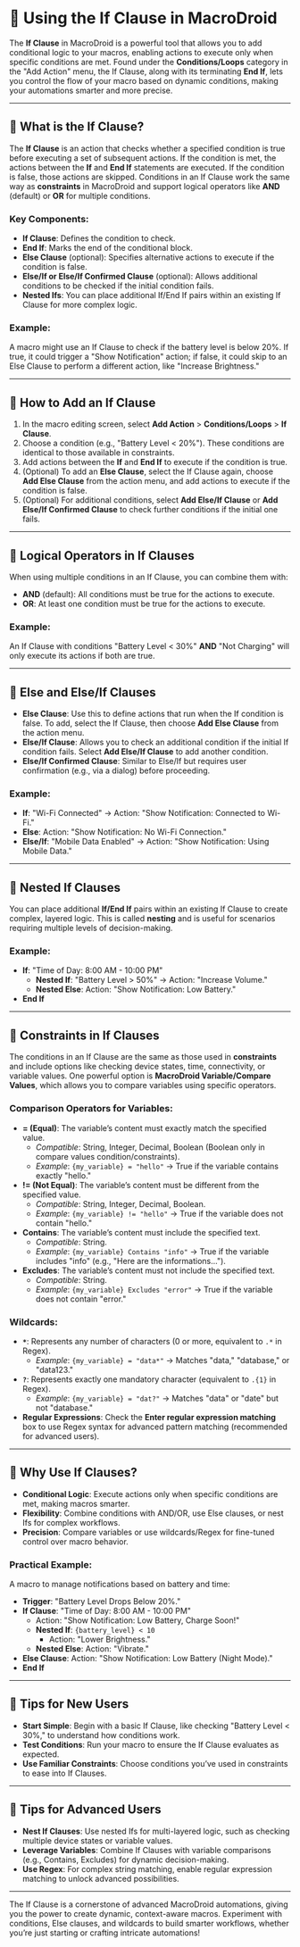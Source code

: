 # 🔄 Using the If Clause in MacroDroid

The **If Clause** in MacroDroid is a powerful tool that allows you to add conditional logic to your macros, enabling actions to execute only when specific conditions are met. Found under the **Conditions/Loops** category in the "Add Action" menu, the If Clause, along with its terminating **End If**, lets you control the flow of your macro based on dynamic conditions, making your automations smarter and more precise.

---

## 🔹 What is the If Clause?

The **If Clause** is an action that checks whether a specified condition is true before executing a set of subsequent actions. If the condition is met, the actions between the **If** and **End If** statements are executed. If the condition is false, those actions are skipped. Conditions in an If Clause work the same way as **constraints** in MacroDroid and support logical operators like **AND** (default) or **OR** for multiple conditions.

### Key Components:
- **If Clause**: Defines the condition to check.
- **End If**: Marks the end of the conditional block.
- **Else Clause** (optional): Specifies alternative actions to execute if the condition is false.
- **Else/If or Else/If Confirmed Clause** (optional): Allows additional conditions to be checked if the initial condition fails.
- **Nested Ifs**: You can place additional If/End If pairs within an existing If Clause for more complex logic.

### Example:
A macro might use an If Clause to check if the battery level is below 20%. If true, it could trigger a "Show Notification" action; if false, it could skip to an Else Clause to perform a different action, like "Increase Brightness."

---

## 🔹 How to Add an If Clause

1. In the macro editing screen, select **Add Action** > **Conditions/Loops** > **If Clause**.
2. Choose a condition (e.g., "Battery Level < 20%"). These conditions are identical to those available in constraints.
3. Add actions between the **If** and **End If** to execute if the condition is true.
4. (Optional) To add an **Else Clause**, select the If Clause again, choose **Add Else Clause** from the action menu, and add actions to execute if the condition is false.
5. (Optional) For additional conditions, select **Add Else/If Clause** or **Add Else/If Confirmed Clause** to check further conditions if the initial one fails.

---

## 🔹 Logical Operators in If Clauses

When using multiple conditions in an If Clause, you can combine them with:
- **AND** (default): All conditions must be true for the actions to execute.
- **OR**: At least one condition must be true for the actions to execute.

### Example:
An If Clause with conditions "Battery Level < 30%" **AND** "Not Charging" will only execute its actions if both are true.

---

## 🔹 Else and Else/If Clauses

- **Else Clause**: Use this to define actions that run when the If condition is false. To add, select the If Clause, then choose **Add Else Clause** from the action menu.
- **Else/If Clause**: Allows you to check an additional condition if the initial If condition fails. Select **Add Else/If Clause** to add another condition.
- **Else/If Confirmed Clause**: Similar to Else/If but requires user confirmation (e.g., via a dialog) before proceeding.

### Example:
- **If**: "Wi-Fi Connected" → Action: "Show Notification: Connected to Wi-Fi."
- **Else**: Action: "Show Notification: No Wi-Fi Connection."
- **Else/If**: "Mobile Data Enabled" → Action: "Show Notification: Using Mobile Data."

---

## 🔹 Nested If Clauses

You can place additional **If/End If** pairs within an existing If Clause to create complex, layered logic. This is called **nesting** and is useful for scenarios requiring multiple levels of decision-making.

### Example:
- **If**: "Time of Day: 8:00 AM - 10:00 PM"
  - **Nested If**: "Battery Level > 50%" → Action: "Increase Volume."
  - **Nested Else**: Action: "Show Notification: Low Battery."
- **End If**

---

## 🔹 Constraints in If Clauses

The conditions in an If Clause are the same as those used in **constraints** and include options like checking device states, time, connectivity, or variable values. One powerful option is **MacroDroid Variable/Compare Values**, which allows you to compare variables using specific operators.

### Comparison Operators for Variables:
- **= (Equal)**: The variable’s content must exactly match the specified value.
  - *Compatible*: String, Integer, Decimal, Boolean (Boolean only in compare values condition/constraints).
  - *Example*: `{my_variable} = "hello"` → True if the variable contains exactly "hello."
- **!= (Not Equal)**: The variable’s content must be different from the specified value.
  - *Compatible*: String, Integer, Decimal, Boolean.
  - *Example*: `{my_variable} != "hello"` → True if the variable does not contain "hello."
- **Contains**: The variable’s content must include the specified text.
  - *Compatible*: String.
  - *Example*: `{my_variable} Contains "info"` → True if the variable includes "info" (e.g., "Here are the informations...").
- **Excludes**: The variable’s content must not include the specified text.
  - *Compatible*: String.
  - *Example*: `{my_variable} Excludes "error"` → True if the variable does not contain "error."

### Wildcards:
- **`*`**: Represents any number of characters (0 or more, equivalent to `.*` in Regex).
  - *Example*: `{my_variable} = "data*"` → Matches "data," "database," or "data123."
- **`?`**: Represents exactly one mandatory character (equivalent to `.{1}` in Regex).
  - *Example*: `{my_variable} = "dat?"` → Matches "data" or "date" but not "database."
- **Regular Expressions**: Check the **Enter regular expression matching** box to use Regex syntax for advanced pattern matching (recommended for advanced users).

---

## 🔹 Why Use If Clauses?

- **Conditional Logic**: Execute actions only when specific conditions are met, making macros smarter.
- **Flexibility**: Combine conditions with AND/OR, use Else clauses, or nest Ifs for complex workflows.
- **Precision**: Compare variables or use wildcards/Regex for fine-tuned control over macro behavior.

### Practical Example:
A macro to manage notifications based on battery and time:
- **Trigger**: "Battery Level Drops Below 20%."
- **If Clause**: "Time of Day: 8:00 AM - 10:00 PM"
  - Action: "Show Notification: Low Battery, Charge Soon!"
  - **Nested If**: `{battery_level} < 10`
    - Action: "Lower Brightness."
  - **Nested Else**: Action: "Vibrate."
- **Else Clause**: Action: "Show Notification: Low Battery (Night Mode)."
- **End If**

---

## 🔹 Tips for New Users

- **Start Simple**: Begin with a basic If Clause, like checking "Battery Level < 30%," to understand how conditions work.
- **Test Conditions**: Run your macro to ensure the If Clause evaluates as expected.
- **Use Familiar Constraints**: Choose conditions you’ve used in constraints to ease into If Clauses.

---

## 🔹 Tips for Advanced Users

- **Nest If Clauses**: Use nested Ifs for multi-layered logic, such as checking multiple device states or variable values.
- **Leverage Variables**: Combine If Clauses with variable comparisons (e.g., Contains, Excludes) for dynamic decision-making.
- **Use Regex**: For complex string matching, enable regular expression matching to unlock advanced possibilities.

---

The If Clause is a cornerstone of advanced MacroDroid automations, giving you the power to create dynamic, context-aware macros. Experiment with conditions, Else clauses, and wildcards to build smarter workflows, whether you’re just starting or crafting intricate automations!
